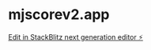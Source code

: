 # mjscorev2.app

[Edit in StackBlitz next generation editor ⚡️](https://stackblitz.com/~/github.com/yuanf3ng/mjscorev2.app)